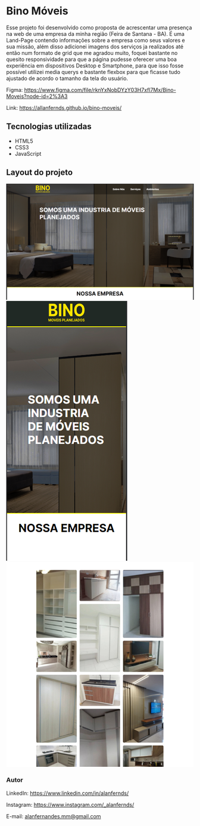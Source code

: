 # Bino Móveis

Esse projeto foi desenvolvido como proposta de acrescentar uma presença na web de uma empresa da minha região (Feira de Santana - BA). É uma Land-Page contendo informações sobre a empresa como seus valores e sua missão, além disso adicionei imagens dos serviços ja realizados até então num formato de grid que me agradou muito, foquei bastante no quesito responsividade para que a página pudesse oferecer uma boa experiência em dispositivos Desktop e Smartphone, para que isso fosse possível utilizei media querys e bastante flexbox para que ficasse tudo ajustado de acordo o tamanho da tela do usuário. 

Figma: https://www.figma.com/file/rknYxNobDYzY03H7xfl7Mx/Bino-Moveis?node-id=2%3A3

Link: https://allanfernds.github.io/bino-moveis/

## Tecnologias utilizadas
* HTML5
* CSS3
* JavaScript



## Layout do projeto

![layout.png](img/layout.png)
![layout.png](img/layout_mobile.png)
![layout.png](img/layout_grid.png)

### Autor

LinkedIn: https://www.linkedin.com/in/alanfernds/

Instagram: https://www.instagram.com/_alanfernds/

E-mail: alanfernandes.mm@gmail.com

